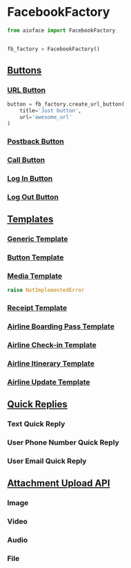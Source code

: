 # FacebookFactory

```python
from aioface import FacebookFactory


fb_factory = FacebookFactory()
```

## [Buttons](https://developers.facebook.com/docs/messenger-platform/reference/buttons)

### [URL Button](https://developers.facebook.com/docs/messenger-platform/reference/buttons/url)

```python
button = fb_factory.create_url_button(
    title='Just button',
    url='awesome_url'
)

```

### [Postback Button](https://developers.facebook.com/docs/messenger-platform/reference/buttons/postback)

### [Call Button](https://developers.facebook.com/docs/messenger-platform/reference/buttons/call/)

### [Log In Button](https://developers.facebook.com/docs/messenger-platform/reference/buttons/login/)

### [Log Out Button](https://developers.facebook.com/docs/messenger-platform/reference/buttons/logout/)

## [Templates](https://developers.facebook.com/docs/messenger-platform/reference/templates)

### [Generic Template](https://developers.facebook.com/docs/messenger-platform/reference/template/generic)

### [Button Template](https://developers.facebook.com/docs/messenger-platform/reference/template/button)

### [Media Template](https://developers.facebook.com/docs/messenger-platform/reference/template/media)

```python
raise NotImplementedError
```

### [Receipt Template](https://developers.facebook.com/docs/messenger-platform/reference/template/receipt)

### [Airline Boarding Pass Template](https://developers.facebook.com/docs/messenger-platform/reference/template/airline-boarding-pass)

### [Airline Check-in Template](https://developers.facebook.com/docs/messenger-platform/reference/template/airline-checkin/)

### [Airline Itinerary Template](https://developers.facebook.com/docs/messenger-platform/reference/template/airline-itinerary)

### [Airline Update Template](https://developers.facebook.com/docs/messenger-platform/reference/templates/airline-flight-update)

## [Quick Replies](https://developers.facebook.com/docs/messenger-platform/reference/buttons/quick-replies)

### Text Quick Reply

### User Phone Number Quick Reply

### User Email Quick Reply

## [Attachment Upload API](https://developers.facebook.com/docs/messenger-platform/reference/attachment-upload-api)

### Image

### Video

### Audio

### File
